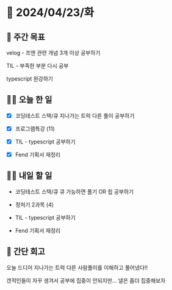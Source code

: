 # 📅 2024/04/23/화

## 🚀 주간 목표

velog - 프엔 관련 개념 3개 이상 공부하기

TIL - 부족한 부분 다시 공부

typescript 완강하기

## 💪🏻 오늘 한 일

- [x] 코딩테스트 스택/큐 지나가는 트럭 다른 풀이 공부하기

- [x] 프로그램특강 (11)

- [x] TIL - typescript 공부하기

- [x] Fend 기획서 재정리


## 🫵🏻 내일 할 일

- 코딩테스트 스택/큐 큐 가능하면 풀기 OR 힙 공부하기

- 정처기 2과목 (4)

- TIL - typescript 공부하기

- Fend 기획서 재정리


## 👀 간단 회고

오늘 드디어 지나가는 트럭 다른 사람풀이를 이해하고 풀어냈다!!

갠적인들이 자꾸 생겨서 공부에 집중이 안되지만... 낼은 좀더 집중해보자
